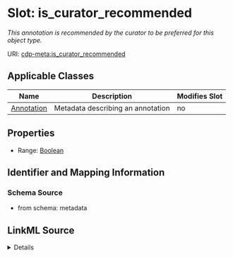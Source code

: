 # Slot: is_curator_recommended


_This annotation is recommended by the curator to be preferred for this object type._



URI: [cdp-meta:is_curator_recommended](metadatais_curator_recommended)



<!-- no inheritance hierarchy -->




## Applicable Classes

| Name | Description | Modifies Slot |
| --- | --- | --- |
[Annotation](Annotation.md) | Metadata describing an annotation |  no  |







## Properties

* Range: [Boolean](Boolean.md)





## Identifier and Mapping Information







### Schema Source


* from schema: metadata




## LinkML Source

<details>
```yaml
name: is_curator_recommended
description: This annotation is recommended by the curator to be preferred for this
  object type.
from_schema: metadata
exact_mappings:
- cdp-common:annotation_is_curator_recommended
rank: 1000
ifabsent: 'False'
alias: is_curator_recommended
owner: Annotation
domain_of:
- Annotation
range: boolean
inlined: true
inlined_as_list: true

```
</details>
